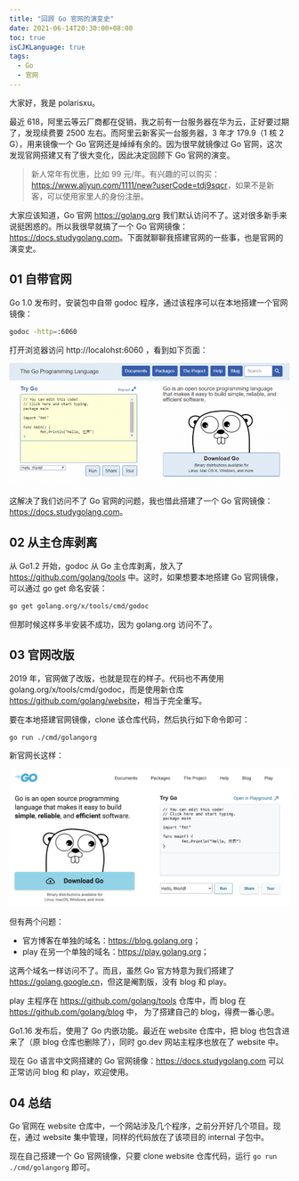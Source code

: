 ```yaml
---
title: "回顾 Go 官网的演变史"
date: 2021-06-14T20:30:00+08:00
toc: true
isCJKLanguage: true
tags: 
  - Go
  - 官网
---
```


大家好，我是 polarisxu。

最近 618，阿里云等云厂商都在促销，我之前有一台服务器在华为云，正好要过期了，发现续费要 2500 左右。而阿里云新客买一台服务器，3 年才 179.9（1 核 2 G），用来镜像一个 Go 官网还是绰绰有余的。因为很早就镜像过 Go 官网，这次发现官网搭建又有了很大变化，因此决定回顾下 Go 官网的演变。

> 新人常年有优惠，比如 99 元/年。有兴趣的可以购买：<https://www.aliyun.com/1111/new?userCode=tdj9sqcr>，如果不是新客，可以使用家里人的身份注册。

大家应该知道，Go 官网 <https://golang.org> 我们默认访问不了。这对很多新手来说挺困惑的。所以我很早就搞了一个 Go 官网镜像：<https://docs.studygolang.com>。下面就聊聊我搭建官网的一些事，也是官网的演变史。

## 01 自带官网

Go 1.0 发布时，安装包中自带 godoc 程序，通过该程序可以在本地搭建一个官网镜像：

```bash
godoc -http=:6060
```

打开浏览器访问 http://localohst:6060 ，看到如下页面：

![](imgs/golangorgwebsite01.png)

这解决了我们访问不了 Go 官网的问题，我也借此搭建了一个 Go 官网镜像：<https://docs.studygolang.com>。

## 02 从主仓库剥离

从 Go1.2 开始，godoc 从 Go 主仓库剥离，放入了 <https://github.com/golang/tools> 中。这时，如果想要本地搭建 Go 官网镜像，可以通过 go get 命名安装：

```bash
go get golang.org/x/tools/cmd/godoc
```

但那时候这样多半安装不成功，因为 golang.org 访问不了。

## 03 官网改版

2019 年，官网做了改版，也就是现在的样子。代码也不再使用 golang.org/x/tools/cmd/godoc，而是使用新仓库 <https://github.com/golang/website>，相当于完全重写。

要在本地搭建官网镜像，clone 该仓库代码，然后执行如下命令即可：

```bash
go run ./cmd/golangorg
```

新官网长这样：

![](imgs/golangorgwebsite02.png)

但有两个问题：

- 官方博客在单独的域名：<https://blog.golang.org>；
- play 在另一个单独的域名：<https://play.golang.org>；

这两个域名一样访问不了。而且，虽然 Go 官方特意为我们搭建了 <https://golang.google.cn>，但这是阉割版，没有 blog 和 play。

play 主程序在 <https://github.com/golang/tools> 仓库中，而 blog 在 <https://github.com/golang/blog> 中， 为了搭建自己的 blog，得费一番心思。

Go1.16 发布后，使用了 Go  内嵌功能。最近在 website 仓库中，把 blog 也包含进来了（原 blog 仓库也删除了），同时 go.dev 网站主程序也放在了 website 中。

现在 Go 语言中文网搭建的 Go 官网镜像：<https://docs.studygolang.com> 可以正常访问 blog 和 play，欢迎使用。

## 04 总结

Go 官网在 website 仓库中，一个网站涉及几个程序，之前分开好几个项目。现在，通过 website 集中管理，同样的代码放在了该项目的 internal 子包中。

现在自己搭建一个 Go 官网镜像，只要 clone website 仓库代码，运行 `go run ./cmd/golangorg` 即可。
